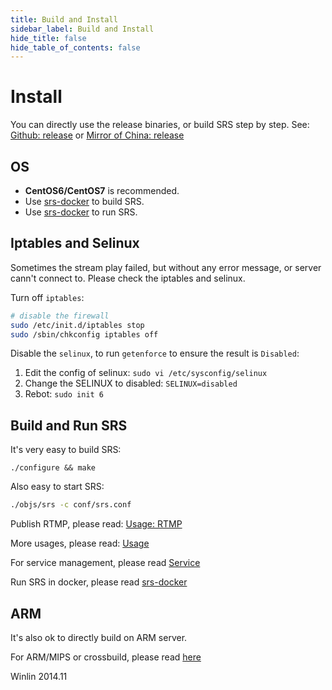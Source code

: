 ```yaml
---
title: Build and Install
sidebar_label: Build and Install
hide_title: false
hide_table_of_contents: false
---
```


# Install

You can directly use the release binaries, or build SRS step by step. See: [Github: release](http://ossrs.net/srs.release/releases/) or [Mirror of China: release](http://www.ossrs.net/srs.release/releases/)

## OS

* <strong>CentOS6/CentOS7</strong> is recommended.
* Use [srs-docker](https://github.com/ossrs/dev-docker/tree/dev) to build SRS.
* Use [srs-docker](https://github.com/ossrs/dev-docker) to run SRS.

## Iptables and Selinux

Sometimes the stream play failed, but without any error message, or server cann't connect to. Please check the iptables and selinux.

Turn off <code>iptables</code>:

```bash
# disable the firewall
sudo /etc/init.d/iptables stop
sudo /sbin/chkconfig iptables off
```

Disable the <code>selinux</code>, to run `getenforce` to ensure the result is `Disabled`:

1. Edit the config of selinux: `sudo vi /etc/sysconfig/selinux`
1. Change the SELINUX to disabled: `SELINUX=disabled`
1. Rebot: `sudo init 6`

## Build and Run SRS

It's very easy to build SRS:

```
./configure && make
```

Also easy to start SRS:

```bash
./objs/srs -c conf/srs.conf
```

Publish RTMP, please read: [Usage: RTMP](./sample-rtmp)

More usages, please read: [Usage](https://github.com/ossrs/srs/tree/4.0release#usage)

For service management, please read [Service](./service)

Run SRS in docker, please read [srs-docker](https://github.com/ossrs/dev-docker#usage)

## ARM

It's also ok to directly build on ARM server.

For ARM/MIPS or crossbuild, please read [here](./arm)

Winlin 2014.11